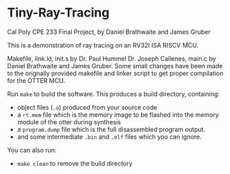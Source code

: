 # Tiny-Ray-Tracing

Cal Poly CPE 233 Final Project, by Daniel Brathwaite and James Gruber

This is a demonstration of ray tracing on an RV32I ISA RISCV MCU.

Makefile, link.ld, init.s by Dr. Paul Hummel Dr. Joseph Callenes, main.c by Daniel Brathwaite and James Gruber.
Some small changes have been made to the orignally provided makefile and linker script to get proper compilation for the OTTER MCU.

Run `make` to build the software. This produces a build directory, containing:

- object files (`.o`) produced from your source code
- a  `rt.mem` file which is the memory image to be flashed into the memory
  module of the otter during synthesis
- a `program.dump` file which is the full disassembled program output.
- and some intermediate `.bin` and `.elf` files which you can ignore.

You can also run:

- `make clean` to remove the build directory
